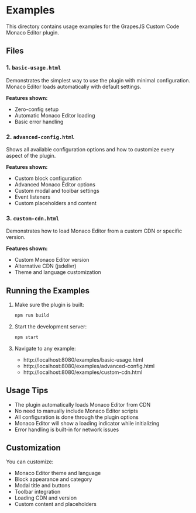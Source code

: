 # Examples

This directory contains usage examples for the GrapesJS Custom Code Monaco Editor plugin.

## Files

### 1. `basic-usage.html`
Demonstrates the simplest way to use the plugin with minimal configuration. Monaco Editor loads automatically with default settings.

**Features shown:**
- Zero-config setup
- Automatic Monaco Editor loading
- Basic error handling

### 2. `advanced-config.html`
Shows all available configuration options and how to customize every aspect of the plugin.

**Features shown:**
- Custom block configuration
- Advanced Monaco Editor options
- Custom modal and toolbar settings
- Event listeners
- Custom placeholders and content

### 3. `custom-cdn.html`
Demonstrates how to load Monaco Editor from a custom CDN or specific version.

**Features shown:**
- Custom Monaco Editor version
- Alternative CDN (jsdelivr)
- Theme and language customization

## Running the Examples

1. Make sure the plugin is built:
   ```bash
   npm run build
   ```

2. Start the development server:
   ```bash
   npm start
   ```

3. Navigate to any example:
   - http://localhost:8080/examples/basic-usage.html
   - http://localhost:8080/examples/advanced-config.html
   - http://localhost:8080/examples/custom-cdn.html

## Usage Tips

- The plugin automatically loads Monaco Editor from CDN
- No need to manually include Monaco Editor scripts
- All configuration is done through the plugin options
- Monaco Editor will show a loading indicator while initializing
- Error handling is built-in for network issues

## Customization

You can customize:
- Monaco Editor theme and language
- Block appearance and category
- Modal title and buttons
- Toolbar integration
- Loading CDN and version
- Custom content and placeholders